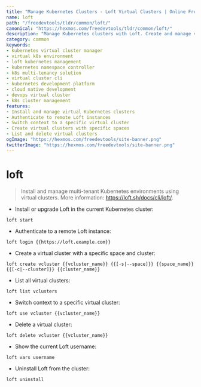 ```yaml
---
title: "Manage Kubernetes Clusters - Loft Virtual Clusters | Online Free DevTools by Hexmos"
name: loft
path: "/freedevtools/tldr/common/loft/"
canonical: "https://hexmos.com/freedevtools/tldr/common/loft/"
description: "Manage Kubernetes clusters with Loft. Create and manage virtual Kubernetes environments effortlessly. Free online tool, no registration required. Try our DevOps tools."
category: common
keywords:
- kubernetes virtual cluster manager
- virtual k8s environment
- loft kubernetes management
- kubernetes namespace controller
- k8s multi-tenancy solution
- virtual cluster cli
- kubernetes development platform
- cloud native development
- devops virtual cluster
- k8s cluster management
features:
- Install and manage virtual Kubernetes clusters
- Authenticate to remote Loft instances
- Switch context to a specific virtual cluster
- Create virtual clusters with specific spaces
- List and delete virtual clusters
ogImage: "https://hexmos.com/freedevtools/site-banner.png"
twitterImage: "https://hexmos.com/freedevtools/site-banner.png"
---
```


# loft

> Install and manage multi-tenant Kubernetes environments using virtual clusters.
> More information: <https://loft.sh/docs/cli/loft/>.

- Install or upgrade Loft in the current Kubernetes cluster:

`loft start`

- Authenticate to a remote Loft instance:

`loft login {{https://loft.example.com}}`

- Create a virtual cluster with a specific space and cluster:

`loft create vcluster {{vcluster_name}} {{[-s|--space]}} {{space_name}} {{[-c|--cluster]}} {{cluster_name}}`

- List all virtual clusters:

`loft list vclusters`

- Switch context to a specific virtual cluster:

`loft use vcluster {{vcluster_name}}`

- Delete a virtual cluster:

`loft delete vcluster {{vcluster_name}}`

- Show the current Loft username:

`loft vars username`

- Uninstall Loft from the cluster:

`loft uninstall`
